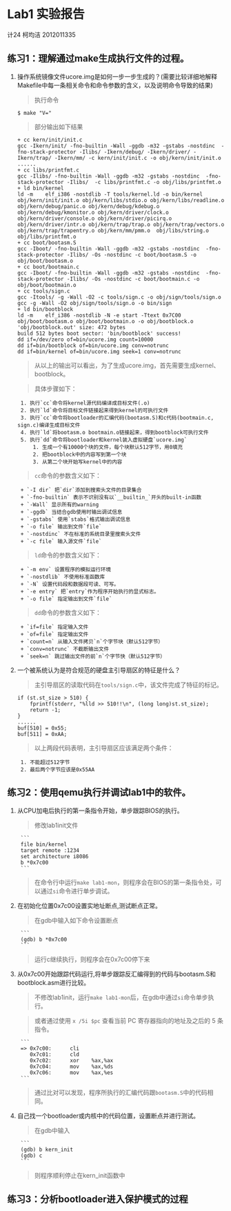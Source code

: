 # Lab1 实验报告

计24 柯均洁 2012011335

## 练习1：理解通过make生成执行文件的过程。

1. 操作系统镜像文件ucore.img是如何一步一步生成的？(需要比较详细地解释Makefile中每一条相关命令和命令参数的含义，以及说明命令导致的结果)

    > 执行命令

    ```
    $ make "V="

    ```

    > 部分输出如下结果

    ```
    + cc kern/init/init.c
    gcc -Ikern/init/ -fno-builtin -Wall -ggdb -m32 -gstabs -nostdinc  -fno-stack-protector -Ilibs/ -Ikern/debug/ -Ikern/driver/ -Ikern/trap/ -Ikern/mm/ -c kern/init/init.c -o obj/kern/init/init.o
    ......
    + cc libs/printfmt.c
    gcc -Ilibs/ -fno-builtin -Wall -ggdb -m32 -gstabs -nostdinc  -fno-stack-protector -Ilibs/  -c libs/printfmt.c -o obj/libs/printfmt.o
    + ld bin/kernel
    ld -m    elf_i386 -nostdlib -T tools/kernel.ld -o bin/kernel  obj/kern/init/init.o obj/kern/libs/stdio.o obj/kern/libs/readline.o obj/kern/debug/panic.o obj/kern/debug/kdebug.o obj/kern/debug/kmonitor.o obj/kern/driver/clock.o obj/kern/driver/console.o obj/kern/driver/picirq.o obj/kern/driver/intr.o obj/kern/trap/trap.o obj/kern/trap/vectors.o obj/kern/trap/trapentry.o obj/kern/mm/pmm.o  obj/libs/string.o obj/libs/printfmt.o
    + cc boot/bootasm.S
    gcc -Iboot/ -fno-builtin -Wall -ggdb -m32 -gstabs -nostdinc  -fno-stack-protector -Ilibs/ -Os -nostdinc -c boot/bootasm.S -o obj/boot/bootasm.o
    + cc boot/bootmain.c
    gcc -Iboot/ -fno-builtin -Wall -ggdb -m32 -gstabs -nostdinc  -fno-stack-protector -Ilibs/ -Os -nostdinc -c boot/bootmain.c -o obj/boot/bootmain.o
    + cc tools/sign.c
    gcc -Itools/ -g -Wall -O2 -c tools/sign.c -o obj/sign/tools/sign.o
    gcc -g -Wall -O2 obj/sign/tools/sign.o -o bin/sign
    + ld bin/bootblock
    ld -m    elf_i386 -nostdlib -N -e start -Ttext 0x7C00 obj/boot/bootasm.o obj/boot/bootmain.o -o obj/bootblock.o
    'obj/bootblock.out' size: 472 bytes
    build 512 bytes boot sector: 'bin/bootblock' success!
    dd if=/dev/zero of=bin/ucore.img count=10000
    dd if=bin/bootblock of=bin/ucore.img conv=notrunc
    dd if=bin/kernel of=bin/ucore.img seek=1 conv=notrunc
    ```

    > 从以上的输出可以看出，为了生成ucore.img，首先需要生成kernel、bootblock。
    
    > 具体步骤如下：

        1. 执行`cc`命令将kernel源代码编译成目标文件(.o)
        2. 执行`ld`命令将目标文件链接起来得到kernel的可执行文件
        3. 执行`cc`命令将bootloader的汇编代码(bootasm.S)和c代码(bootmain.c, sign.c)编译生成目标文件
        4. 执行`ld`将bootasm.o bootmain.o链接起来，得到bootblock可执行文件
        5. 执行`dd`命令将bootloader和kernel装入虚拟硬盘`ucore.img`
            1. 生成一个有10000个块的文件，每个块默认512字节，用0填充
            2. 把bootblock中的内容写到第一个块
            3. 从第二个块开始写kernel中的内容

    > `cc`命令的参数含义如下：

        + `-I dir` 把`dir`添加到搜索头文件的目录集合
        + `-fno-builtin` 表示不识别没有以`__builtin_`开头的built-in函数
        + `-Wall` 显示所有的warning
        + `-ggdb` 当结合gdb使用时输出调试信息
        + `-gstabs` 使用`stabs`格式输出调试信息
        + `-o file` 输出到文件`file`
        + `-nostdinc` 不在标准的系统目录里搜索头文件
        + `-c file` 输入源文件`file`
    
    > `ld`命令的参数含义如下：

        + `-m env` 设置程序的模拟运行环境
        + `-nostdlib` 不使用标准函数库
        + `-N` 设置代码段和数据段可读、可写。
        + `-e entry` 把`entry`作为程序开始执行的显式标志。
        + `-o file` 指定输出到文件`file`

    > `dd`命令的参数含义如下：

        + `if=file` 指定输入文件
        + `of=file` 指定输出文件
        + `count=n` 从输入文件拷贝`n`个字节块（默认512字节）
        + `conv=notrunc` 不截断输出文件
        + `seek=n` 跳过输出文件的前`n`个字节快（默认512字节）

2. 一个被系统认为是符合规范的硬盘主引导扇区的特征是什么？
   
    > 主引导扇区的读取代码在`tools/sign.c`中，该文件完成了特征的标记。

    ```
    if (st.st_size > 510) {
        fprintf(stderr, "%lld >> 510!!\n", (long long)st.st_size);
        return -1;
    }
    ......
    buf[510] = 0x55;
    buf[511] = 0xAA;
    ```
    > 以上两段代码表明，主引导扇区应该满足两个条件：

        1. 不能超过512字节
        2. 最后两个字节应该是0x55AA

## 练习2：使用qemu执行并调试lab1中的软件。

1. 从CPU加电后执行的第一条指令开始，单步跟踪BIOS的执行。

    > 修改lab1init文件

        ```
        file bin/kernel
        target remote :1234
        set architecture i8086
        b *0x7c00
        ```

    > 在命令行中运行`make lab1-mon`，则程序会在BIOS的第一条指令处，可以通过`si`命令进行单步调试。

2. 在初始化位置0x7c00设置实地址断点,测试断点正常。

    > 在gdb中输入如下命令设置断点

        ```
        (gdb) b *0x7c00
        ```

    > 运行c继续执行，则程序会在0x7c00停下来

3. 从0x7c00开始跟踪代码运行,将单步跟踪反汇编得到的代码与bootasm.S和 bootblock.asm进行比较。

    > 不修改lab1init，运行`make lab1-mon`后，在gdb中通过`si`命令单步执行。

    > 或者通过使用 `x /5i $pc` 查看当前 PC 寄存器指向的地址及之后的 5 条指令。

        ```
        => 0x7c00:      cli
           0x7c01:      cld
           0x7c02:      xor    %ax,%ax
           0x7c04:      mov    %ax,%ds
           0x7c06:      mov    %ax,%es
        ```

    > 通过比对可以发现，程序所执行的汇编代码跟`bootasm.S`中的代码相同。

4. 自己找一个bootloader或内核中的代码位置，设置断点并进行测试。

    > 在gdb中输入

        ```
        (gdb) b kern_init
        (gdb) c
        ```

    > 则程序顺利停止在kern_init函数中

## 练习3：分析bootloader进入保护模式的过程


